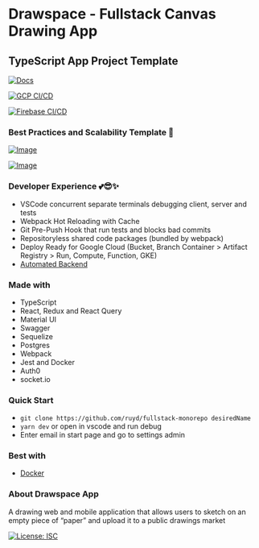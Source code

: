 # Drawspace - Fullstack Canvas Drawing App

## TypeScript App Project Template

[![Docs](https://github.com/ruyd/fullstack-monorepo/actions/workflows/client-deploy-ghpages.yml/badge.svg)](https://ruyd.github.io/fullstack-monorepo)

[![GCP CI/CD](https://github.com/ruyd/fullstack-monorepo/actions/workflows/deploy-google.yml/badge.svg)](https://api.drawspace.app/docs)

[![Firebase CI/CD](https://github.com/ruyd/fullstack-monorepo/actions/workflows/firebase-hosting-live.yml/badge.svg)](https://drawspace.app)


### Best Practices and Scalability Template 🙌

[![Image](https://raw.githubusercontent.com/ruyd/fullstack-monorepo/master/docs/images/4Pane.png)](https://drawspace.app/draw)

[![Image](https://raw.githubusercontent.com/ruyd/fullstack-monorepo/master/docs/images/lighthouse.png)](https://drawspace.app)

### Developer Experience 💕😎✨
- VSCode concurrent separate terminals debugging client, server and tests
- Webpack Hot Reloading with Cache
- Git Pre-Push Hook that run tests and blocks bad commits
- Repositoryless shared code packages (bundled by webpack)
- Deploy Ready for Google Cloud (Bucket, Branch Container > Artifact Registry > Run, Compute, Function, GKE)
- [Automated Backend](https://github.com/ruyd/automated-express-backend)
### Made with

- TypeScript
- React, Redux and React Query
- Material UI
- Swagger
- Sequelize
- Postgres
- Webpack
- Jest and Docker
- Auth0
- socket.io

### Quick Start

- `git clone https://github.com/ruyd/fullstack-monorepo desiredName`
- `yarn dev` or open in vscode and run debug  
- Enter email in start page and go to settings admin

### Best with
- [Docker](https://www.docker.com/) 
  
### About Drawspace App

A drawing web and mobile application that allows users to sketch on an empty piece of “paper” and upload it to a public drawings market


[![License: ISC](https://img.shields.io/badge/License-ISC-blue.svg)](https://opensource.org/licenses/ISC)

